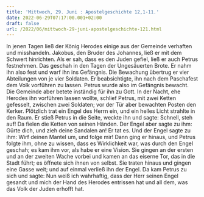 ```yaml
---
title: 'Mittwoch, 29. Juni : Apostelgeschichte 12,1-11.'
date: 2022-06-29T07:17:00.001+02:00
draft: false
url: /2022/06/mittwoch-29-juni-apostelgeschichte-121.html
---
```


In jenen Tagen ließ der König Herodes einige aus der Gemeinde verhaften und misshandeln. Jakobus, den Bruder des Johannes, ließ er mit dem Schwert hinrichten. Als er sah, dass es den Juden gefiel, ließ er auch Petrus festnehmen. Das geschah in den Tagen der Ungesäuerten Brote. Er nahm ihn also fest und warf ihn ins Gefängnis. Die Bewachung übertrug er vier Abteilungen von je vier Soldaten. Er beabsichtigte, ihn nach dem Paschafest dem Volk vorführen zu lassen. Petrus wurde also im Gefängnis bewacht. Die Gemeinde aber betete inständig für ihn zu Gott. In der Nacht, ehe Herodes ihn vorführen lassen wollte, schlief Petrus, mit zwei Ketten gefesselt, zwischen zwei Soldaten; vor der Tür aber bewachten Posten den Kerker. Plötzlich trat ein Engel des Herrn ein, und ein helles Licht strahlte in den Raum. Er stieß Petrus in die Seite, weckte ihn und sagte: Schnell, steh auf! Da fielen die Ketten von seinen Händen. Der Engel aber sagte zu ihm: Gürte dich, und zieh deine Sandalen an! Er tat es. Und der Engel sagte zu ihm: Wirf deinen Mantel um, und folge mir! Dann ging er hinaus, und Petrus folgte ihm, ohne zu wissen, dass es Wirklichkeit war, was durch den Engel geschah; es kam ihm vor, als habe er eine Vision. Sie gingen an der ersten und an der zweiten Wache vorbei und kamen an das eiserne Tor, das in die Stadt führt; es öffnete sich ihnen von selbst. Sie traten hinaus und gingen eine Gasse weit; und auf einmal verließ ihn der Engel. Da kam Petrus zu sich und sagte: Nun weiß ich wahrhaftig, dass der Herr seinen Engel gesandt und mich der Hand des Herodes entrissen hat und all dem, was das Volk der Juden erhofft hat.